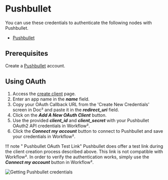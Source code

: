 # Pushbullet

You can use these credentials to authenticate the following nodes with Pushbullet.
- [Pushbullet](/workflow/integrations/nodes/n8n-nodes-base.pushbullet/)

## Prerequisites

Create a [Pushbullet](https://www.pushbullet.com/) account.

## Using OAuth

1. Access the [create client](https://www.pushbullet.com/create-client) page.
2. Enter an app name in the ***name*** field.
3. Copy your OAuth Callback URL from the 'Create New Credentials' screen in Doc² and paste it in the ***redirect_uri*** field.
4. Click on the ***Add A New OAuth Client*** button.
5. Use the provided ***client_id*** and ***client_secret*** with your Pushbullet OAuth2 API credentials in Workflow².
6. Click the ***Connect my account*** button to connect to Pushbullet and save your credentials in Workflow².

!!! note " Pushbullet OAuth Test Link"
    Pushbullet does offer a test link during the client creation process described above. This link is not compatible with Workflow². In order to verify the authentication works, simply use the ***Connect my account*** button in Workflow².


![Getting Pushbullet credentials](/_images/integrations/credentials/pushbullet/using-oauth.gif)
